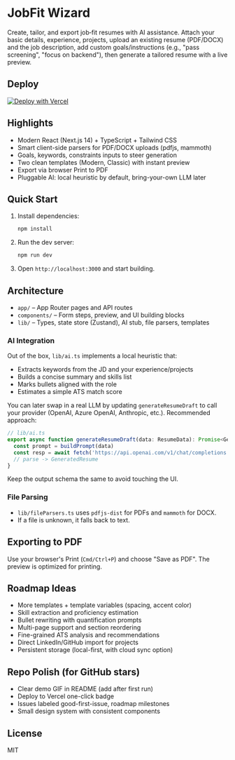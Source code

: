 # JobFit Wizard

Create, tailor, and export job‑fit resumes with AI assistance. Attach your basic details, experience, projects, upload an existing resume (PDF/DOCX) and the job description, add custom goals/instructions (e.g., "pass screening", "focus on backend"), then generate a tailored resume with a live preview.

## Deploy

[![Deploy with Vercel](https://vercel.com/button)](https://vercel.com/new/clone?repository-url=https%3A%2F%2Fgithub.com%2Fneelo4%2FATS-Wizard)

## Highlights

- Modern React (Next.js 14) + TypeScript + Tailwind CSS
- Smart client-side parsers for PDF/DOCX uploads (pdfjs, mammoth)
- Goals, keywords, constraints inputs to steer generation
- Two clean templates (Modern, Classic) with instant preview
- Export via browser Print to PDF
- Pluggable AI: local heuristic by default, bring-your-own LLM later

## Quick Start

1. Install dependencies:

   ```bash
   npm install
   ```

2. Run the dev server:

   ```bash
   npm run dev
   ```

3. Open `http://localhost:3000` and start building.

## Architecture

- `app/` – App Router pages and API routes
- `components/` – Form steps, preview, and UI building blocks
- `lib/` – Types, state store (Zustand), AI stub, file parsers, templates

### AI Integration

Out of the box, `lib/ai.ts` implements a local heuristic that:

- Extracts keywords from the JD and your experience/projects
- Builds a concise summary and skills list
- Marks bullets aligned with the role
- Estimates a simple ATS match score

You can later swap in a real LLM by updating `generateResumeDraft` to call your provider (OpenAI, Azure OpenAI, Anthropic, etc.). Recommended approach:

```ts
// lib/ai.ts
export async function generateResumeDraft(data: ResumeData): Promise<GeneratedResume> {
  const prompt = buildPrompt(data)
  const resp = await fetch('https://api.openai.com/v1/chat/completions', { /* ... */ })
  // parse -> GeneratedResume
}
```

Keep the output schema the same to avoid touching the UI.

### File Parsing

- `lib/fileParsers.ts` uses `pdfjs-dist` for PDFs and `mammoth` for DOCX.
- If a file is unknown, it falls back to text.

## Exporting to PDF

Use your browser's Print (`Cmd/Ctrl+P`) and choose "Save as PDF". The preview is optimized for printing.

## Roadmap Ideas

- More templates + template variables (spacing, accent color)
- Skill extraction and proficiency estimation
- Bullet rewriting with quantification prompts
- Multi-page support and section reordering
- Fine-grained ATS analysis and recommendations
- Direct LinkedIn/GitHub import for projects
- Persistent storage (local-first, with cloud sync option)

## Repo Polish (for GitHub stars)

- Clear demo GIF in README (add after first run)
- Deploy to Vercel one-click badge
- Issues labeled good-first-issue, roadmap milestones
- Small design system with consistent components

## License

MIT
